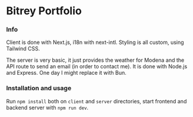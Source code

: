 # Bitrey Portfolio

### Info

Client is done with Next.js, i18n with next-intl. Styling is all custom, using Tailwind CSS.

The server is very basic, it just provides the weather for Modena and the API route to send an email (in order to contact me). It is done with Node.js and Express. One day I might replace it with Bun.

### Installation and usage

Run `npm install` both on `client` and `server` directories, start frontend and backend server with `npm run dev`.

